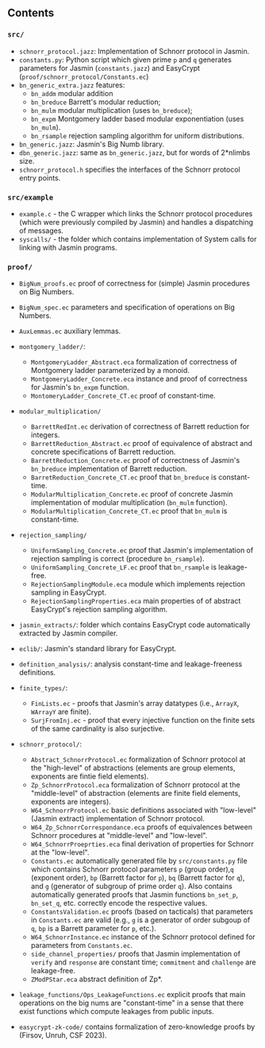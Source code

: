 ## Contents

### `src/`

* `schnorr_protocol.jazz`: Implementation of Schnorr protocol in Jasmin.
* `constants.py`: Python script which given prime `p` and `q` generates parameters for Jasmin (`constants.jazz`) and EasyCrypt (`proof/schnorr_protocol/Constants.ec`)
* `bn_generic_extra.jazz` features:
   - `bn_addm` modular addition 
   - `bn_breduce` Barrett's modular reduction;
   - `bn_mulm` modular multiplication (uses `bn_breduce`);
   - `bn_expm` Montgomery ladder based modular  exponentiation (uses `bn_mulm`).
   - `bn_rsample` rejection sampling algorithm for uniform distributions.
* `bn_generic.jazz`: Jasmin's Big Numb library.
* `dbn_generic.jazz`: same as `bn_generic.jazz`, but for words of 2*nlimbs size.
* `schnorr_protocol.h` specifies the interfaces of the Schnorr protocol entry points.

### `src/example`

* `example.c` - the C wrapper which links the Schnorr protocol procedures (which were previously compiled by Jasmin) and handles a dispatching of messages.
* `syscalls/` - the folder which contains implementation of System calls for linking with Jasmin programs.


### `proof/`
* `BigNum_proofs.ec` proof of correctness for (simple) Jasmin procedures on Big Numbers.
* `BigNum_spec.ec` parameters and specification of operations on Big Numbers.
* `AuxLemmas.ec` auxiliary lemmas.
* `montgomery_ladder/`:
   - `MontgomeryLadder_Abstract.eca` formalization of correctness of Montgomery ladder parameterized by a monoid.
   - `MontgomeryLadder_Concrete.eca` instance and proof of correctness for Jasmin's `bn_expm` function.
   - `MontomeryLadder_Concrete_CT.ec` proof of constant-time.  
* `modular_multiplication/`
   - `BarrettRedInt.ec` derivation of correctness of Barrett reduction for integers.
   - `BarrettReduction_Abstract.ec` proof of equivalence of abstract and concrete specifications of Barrett reduction.
   - `BarrettReduction_Concrete.ec` proof of correctness of Jasmin's `bn_breduce` implementation of Barrett reduction.
   - `BarretReduction_Concrete_CT.ec` proof that `bn_breduce` is constant-time.
   - `ModularMultiplication_Concrete.ec` proof of concrete Jasmin implementation of modular multiplication (`bn_mulm` function).
   - `ModularMultiplication_Concrete_CT.ec` proof that `bn_mulm` is constant-time.   
* `rejection_sampling/`
  - `UniformSampling_Concrete.ec` proof that Jasmin's implementation of rejection sampling is correct (procedure `bn_rsample`).
  - `UniformSampling_Concrete_LF.ec` proof that `bn_rsample` is leakage-free.
  - `RejectionSamplingModule.eca` module which implements rejection sampling in EasyCrypt.
  - `RejectionSamplingProperties.eca` main properties of of abstract EasyCrypt's rejection sampling algorithm.  
* `jasmin_extracts/`: folder which contains EasyCrypt code automatically extracted by Jasmin compiler.
* `eclib/`: Jasmin's standard library for EasyCrypt.
* `definition_analysis/`: analysis constant-time and leakage-freeness definitions.
* `finite_types/`:
   - `FinLists.ec` - proofs that Jasmin's array datatypes (i.e., `ArrayX`, `WArrayY` are finite).
   - `SurjFromInj.ec` - proof that every injective function on the finite sets of the same cardinality is also surjective.
* `schnorr_protocol/`:
  - `Abstract_SchnorrProtocol.ec` formalization of Schnorr protocol at the "high-level" of abstractions (elements are group elements, exponents are fintie field elements).
  - `Zp_SchnorrProtocol.eca` formalization of Schnorr protocol at the "middle-level" of abstraction (elements are finite field elements, exponents are integers).
  - `W64_SchnorrProtocol.ec` basic definitions associated with "low-level" (Jasmin extract) implementation of Schnorr protocol.
  - `W64_Zp_SchnorrCorrespondance.eca` proofs of equivalences between Schnorr procedures at "middle-level" and "low-level".
  - `W64_SchnorrProeprties.eca` final derivation of properties for Schnorr at the "low-level".
  - `Constants.ec` automatically generated file by `src/constants.py` file which contains Schnorr protocol parameters `p` (group order),`q` (exponent order), `bp` (Barrett factor for `p`), `bq` (Barrett factor for `q`), and `g` (generator of subgroup of prime order `q`). Also contains automatically generated proofs that Jasmin functions `bn_set_p`, `bn_set_q`, etc. correctly encode the respective values.
  - `ConstantsValidation.ec` proofs (based on tacticals) that parameters in `Constants.ec` are valid (e.g., `g` is a generator of order subgoup of `q`, `bp` is a Barrett parameter for `p`, etc.).
  - `W64_SchnorrInstance.ec` instance of the Schnorr protocol defined for parameters from `Constants.ec`.
  - `side_channel_properties/` proofs that Jasmin implementation of `verify` and `response` are constant time; `commitment` and `challenge` are leakage-free.
  - `ZModPStar.eca` abstract definition of Zp*.

* `leakage_functions/Ops_LeakageFunctions.ec` explicit proofs that main operations on the big nums are "constant-time" in a sense that there exist functions which compute leakages from public inputs.

* `easycrypt-zk-code/` contains formalization of zero-knowledge proofs by  (Firsov, Unruh, CSF 2023).
